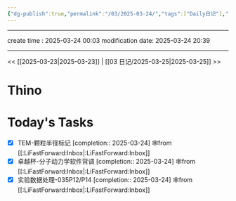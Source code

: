 ```yaml
---
{"dg-publish":true,"permalink":"/03/2025-03-24/","tags":["Daily日记"],"noteIcon":"","created":"2025-01-31T00:35","updated":"2025-07-01T13:38"}
---
```




---
create time : 2025-03-24 00:03
modification date: 2025-03-24 20:39

---

<< [[2025-03-23\|2025-03-23]]  |  [[03 日记/2025-03-25\|2025-03-25]]  >>

# Thino

# Today's Tasks

- [x] TEM-颗粒半径标记  [completion:: 2025-03-24] 🕸️from [[:LiFastForward:Inbox\|:LiFastForward:Inbox]]
- [x] 卓越杯-分子动力学软件背调  [completion:: 2025-03-24] 🕸️from [[:LiFastForward:Inbox\|:LiFastForward:Inbox]]
- [x] 实验数据处理-035P12/P14  [completion:: 2025-03-24] 🕸️from [[:LiFastForward:Inbox\|:LiFastForward:Inbox]]
